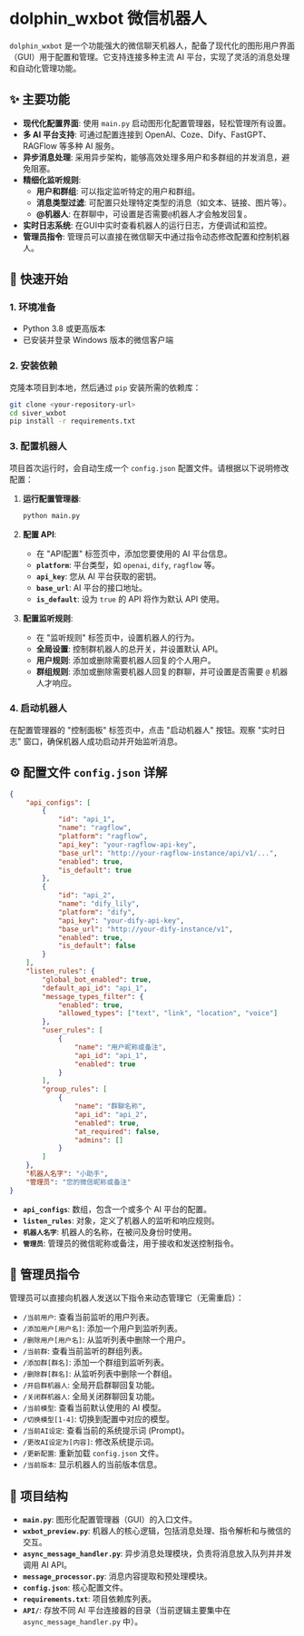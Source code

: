 # dolphin_wxbot 微信机器人

`dolphin_wxbot` 是一个功能强大的微信聊天机器人，配备了现代化的图形用户界面（GUI）用于配置和管理。它支持连接多种主流 AI 平台，实现了灵活的消息处理和自动化管理功能。

## ✨ 主要功能

- **现代化配置界面**: 使用 `main.py` 启动图形化配置管理器，轻松管理所有设置。
- **多 AI 平台支持**: 可通过配置连接到 OpenAI、Coze、Dify、FastGPT、RAGFlow 等多种 AI 服务。
- **异步消息处理**: 采用异步架构，能够高效处理多用户和多群组的并发消息，避免阻塞。
- **精细化监听规则**:
    - **用户和群组**: 可以指定监听特定的用户和群组。
    - **消息类型过滤**: 可配置只处理特定类型的消息（如文本、链接、图片等）。
    - **@机器人**: 在群聊中，可设置是否需要`@`机器人才会触发回复。
- **实时日志系统**: 在GUI中实时查看机器人的运行日志，方便调试和监控。
- **管理员指令**: 管理员可以直接在微信聊天中通过指令动态修改配置和控制机器人。

## 🚀 快速开始

### 1. 环境准备

- Python 3.8 或更高版本
- 已安装并登录 Windows 版本的微信客户端

### 2. 安装依赖

克隆本项目到本地，然后通过 `pip` 安装所需的依赖库：

```bash
git clone <your-repository-url>
cd siver_wxbot
pip install -r requirements.txt
```

### 3. 配置机器人

项目首次运行时，会自动生成一个 `config.json` 配置文件。请根据以下说明修改配置：

1.  **运行配置管理器**:
    ```bash
    python main.py
    ```
2.  **配置 API**:
    - 在 "API配置" 标签页中，添加您要使用的 AI 平台信息。
    - **`platform`**: 平台类型，如 `openai`, `dify`, `ragflow` 等。
    - **`api_key`**: 您从 AI 平台获取的密钥。
    - **`base_url`**: AI 平台的接口地址。
    - **`is_default`**: 设为 `true` 的 API 将作为默认 API 使用。

3.  **配置监听规则**:
    - 在 "监听规则" 标签页中，设置机器人的行为。
    - **全局设置**: 控制群机器人的总开关，并设置默认 API。
    - **用户规则**: 添加或删除需要机器人回复的个人用户。
    - **群组规则**: 添加或删除需要机器人回复的群聊，并可设置是否需要 `@` 机器人才响应。

### 4. 启动机器人

在配置管理器的 "控制面板" 标签页中，点击 "启动机器人" 按钮。观察 "实时日志" 窗口，确保机器人成功启动并开始监听消息。

## ⚙️ 配置文件 `config.json` 详解

```json
{
    "api_configs": [
        {
            "id": "api_1",
            "name": "ragflow",
            "platform": "ragflow",
            "api_key": "your-ragflow-api-key",
            "base_url": "http://your-ragflow-instance/api/v1/...",
            "enabled": true,
            "is_default": true
        },
        {
            "id": "api_2",
            "name": "dify_lily",
            "platform": "dify",
            "api_key": "your-dify-api-key",
            "base_url": "http://your-dify-instance/v1",
            "enabled": true,
            "is_default": false
        }
    ],
    "listen_rules": {
        "global_bot_enabled": true,
        "default_api_id": "api_1",
        "message_types_filter": {
            "enabled": true,
            "allowed_types": ["text", "link", "location", "voice"]
        },
        "user_rules": [
            {
                "name": "用户昵称或备注",
                "api_id": "api_1",
                "enabled": true
            }
        ],
        "group_rules": [
            {
                "name": "群聊名称",
                "api_id": "api_2",
                "enabled": true,
                "at_required": false,
                "admins": []
            }
        ]
    },
    "机器人名字": "小助手",
    "管理员": "您的微信昵称或备注"
}
```

- **`api_configs`**: 数组，包含一个或多个 AI 平台的配置。
- **`listen_rules`**: 对象，定义了机器人的监听和响应规则。
- **`机器人名字`**: 机器人的名称，在被问及身份时使用。
- **`管理员`**: 管理员的微信昵称或备注，用于接收和发送控制指令。

## 🔧 管理员指令

管理员可以直接向机器人发送以下指令来动态管理它（无需重启）：

-   `/当前用户`: 查看当前监听的用户列表。
-   `/添加用户[用户名]`: 添加一个用户到监听列表。
-   `/删除用户[用户名]`: 从监听列表中删除一个用户。
-   `/当前群`: 查看当前监听的群组列表。
-   `/添加群[群名]`: 添加一个群组到监听列表。
-   `/删除群[群名]`: 从监听列表中删除一个群组。
-   `/开启群机器人`: 全局开启群聊回复功能。
-   `/关闭群机器人`: 全局关闭群聊回复功能。
-   `/当前模型`: 查看当前默认使用的 AI 模型。
-   `/切换模型[1-4]`: 切换到配置中对应的模型。
-   `/当前AI设定`: 查看当前的系统提示词 (Prompt)。
-   `/更改AI设定为[内容]`: 修改系统提示词。
-   `/更新配置`: 重新加载 `config.json` 文件。
-   `/当前版本`: 显示机器人的当前版本信息。

## 📂 项目结构

-   **`main.py`**: 图形化配置管理器（GUI）的入口文件。
-   **`wxbot_preview.py`**: 机器人的核心逻辑，包括消息处理、指令解析和与微信的交互。
-   **`async_message_handler.py`**: 异步消息处理模块，负责将消息放入队列并并发调用 AI API。
-   **`message_processor.py`**: 消息内容提取和预处理模块。
-   **`config.json`**: 核心配置文件。
-   **`requirements.txt`**: 项目依赖库列表。
-   **`API/`**: 存放不同 AI 平台连接器的目录（当前逻辑主要集中在 `async_message_handler.py` 中）。
